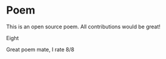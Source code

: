 # Poem
This is an open source poem. All contributions would be great!

Eight

Great poem mate, I rate 8/8
